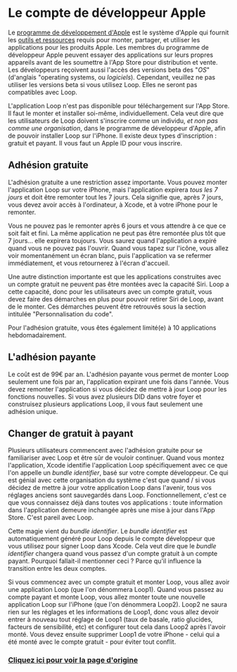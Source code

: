 # Le compte de développeur Apple
Le [programme de développement d'Apple](https://developer.apple.com/programs/how-it-works/) est le système d'Apple qui fournit les [outils et ressources](https://developer.apple.com/programs/whats-included/) requis pour monter, partager, et utiliser les applications pour les produits Apple. Les membres du programme de développeur Apple peuvent essayer des applications sur leurs propres appareils avant de les soumettre à l'App Store pour distribution et vente. Les développeurs reçoivent aussi l'accès des versions beta des "*OS*" (d'anglais "operating systems, ou *logiciels*). Cependant, veuillez ne pas utiliser les versions beta si vous utilisez Loop. Elles ne seront pas compatibles avec Loop.

L'application Loop n'est pas disponible pour téléchargement sur l'App Store. Il faut le monter et installer soi-même, individuellement. Cela veut dire que les utilisateurs de Loop doivent s'inscrire comme un individu, *et non pas comme une organisation*, dans le programme de développeur d'Apple, afin de pouvoir installer Loop sur l'iPhone. Il existe deux types d'inscription : gratuit et payant. Il vous faut un Apple ID pour vous inscrire.

## Adhésion gratuite
L'adhésion gratuite a une restriction assez importante. Vous pouvez monter l'application Loop sur votre iPhone, mais l'application expirera *tous les 7 jours* et doit être remonter tout les 7 jours. Cela signifie que, après 7 jours, vous devez avoir accès à l'ordinateur, à Xcode, et à votre iPhone pour le remonter.

Vous ne pouvez pas le remonter après 6 jours et vous attendre à ce que ce soit fait et fini. La même application ne peut pas être remontée plus tôt que 7 jours... elle expirera toujours. Vous saurez quand l'application a expiré quand vous ne pouvez pas l'ouvrir. Quand vous tapez sur l'icône, vous allez voir momentanément un écran blanc, puis l'application va se refermer immédiatement, et vous retournerez à l'écran d'accueil.

Une autre distinction importante est que les applications construites avec un compte gratuit ne peuvent pas être montées avec la capacité Siri. Loop a cette capacité, donc pour les utilisateurs avec un compte gratuit, vous devez faire des démarches en plus pour pouvoir retirer Siri de Loop, avant de le monter. Ces démarches peuvent être retrouvés sous la section intitulée "Personnalisation du code".

Pour l'adhésion gratuite, vous êtes également limité(e) à 10 applications hebdomadairement.

## L'adhésion payante
Le coût est de 99€ par an. L'adhésion payante vous permet de monter Loop seulement une fois par an, l'application expirant une fois dans l'année. Vous devez remonter l'application si vous décidez de mettre à jour Loop pour les fonctions nouvelles. Si vous avez plusieurs DID dans votre foyer et construisez plusieurs applications Loop, il vous faut seulement une adhésion unique.

## Changer de gratuit à payant
Plusieurs utilisateurs commencent avec l'adhésion gratuite pour se familiariser avec Loop et être sûr de vouloir continuer. Quand vous montez l'application, Xcode identifie l'application Loop spécifiquement avec ce que l'on appelle un *bundle identifier*, basé sur votre compte développeur. Ce qui est génial avec cette organisation du système c'est que quand / si vous décidez de mettre à jour votre application Loop dans l'avenir, tous vos réglages anciens sont sauvegardés dans Loop. Fonctionnellement, c'est ce que vous connaissez déjà dans toutes vos applications : toute information dans l'application demeure inchangée après une mise à jour dans l'App Store. C'est pareil avec Loop.

Cette magie vient du *bundle identifier*. Le *bundle identifier* est automatiquement généré pour Loop depuis le compte développeur que vous utilisez pour signer Loop dans Xcode. Cela veut dire que le *bundle identifier* changera quand vous passez d'un compte gratuit à un compte payant. Pourquoi fallait-il mentionner ceci ? Parce qu'il influence la transition entre les deux comptes.

Si vous commencez avec un compte gratuit et monter Loop, vous allez avoir une application Loop (que l'on dénommera Loop1). Quand vous passez au compte payant et monte Loop, vous allez monter toute une nouvelle application Loop sur l'iPhone (que l'on dénommera Loop2). Loop2 ne saura rien sur les réglages et les informations de Loop1, donc vous allez devoir entrer à nouveau tout réglage de Loop1 (taux de basale, ratio glucides, facteurs de sensibilité, etc) et configurer tout cela dans Loop2 après l'avoir monté. Vous devez ensuite supprimer Loop1 de votre iPhone - celui qui a été monté avec le compte gratuit - pour éviter tout conflit.

### [Cliquez ici pour voir la page d'origine](https://loopkit.github.io/loopdocs/setup/requirements/appledev/)

